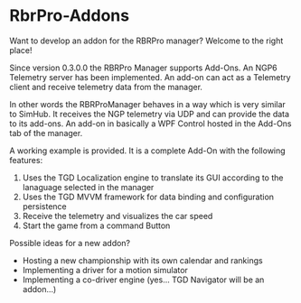 # RbrPro-Addons
Want to develop an addon for the RBRPro manager? Welcome to the right place!

Since version 0.3.0.0 the RBRPro Manager supports Add-Ons. An NGP6 Telemetry server has been implemented. An add-on can act as a Telemetry client and receive telemetry data from the manager.

In other words the RBRProManager behaves in a way which is very similar to SimHub. It receives the NGP telemetry via UDP and can provide the data to its add-ons.
An add-on in basically a WPF Control hosted in the Add-Ons tab of the manager.

A working example is provided.
It is a complete Add-On with the following features:

1. Uses the TGD Localization engine to translate its GUI according to the lanaguage selected in the manager
2. Uses the TGD MVVM framework for data binding and configuration persistence
3. Receive the telemetry and visualizes the car speed
4. Start the game from a command Button

Possible ideas for a new addon? 

- Hosting a new championship with its own calendar and rankings
- Implementing a driver for a motion simulator
- Implementing a co-driver engine (yes... TGD Navigator will be an addon...)


